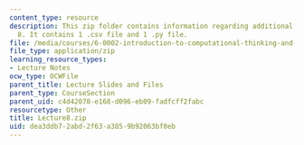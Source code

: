 ```yaml
---
content_type: resource
description: This zip folder contains information regarding additional files for lecture
  8. It contains 1 .csv file and 1 .py file.
file: /media/courses/6-0002-introduction-to-computational-thinking-and-data-science-fall-2016/dea3ddb72abd2f63a3859b92063bf0eb_Lecture8.zip
file_type: application/zip
learning_resource_types:
- Lecture Notes
ocw_type: OCWFile
parent_title: Lecture Slides and Files
parent_type: CourseSection
parent_uid: c4d42078-e168-d096-eb09-fadfcff2fabc
resourcetype: Other
title: Lecture8.zip
uid: dea3ddb7-2abd-2f63-a385-9b92063bf0eb
---
```

